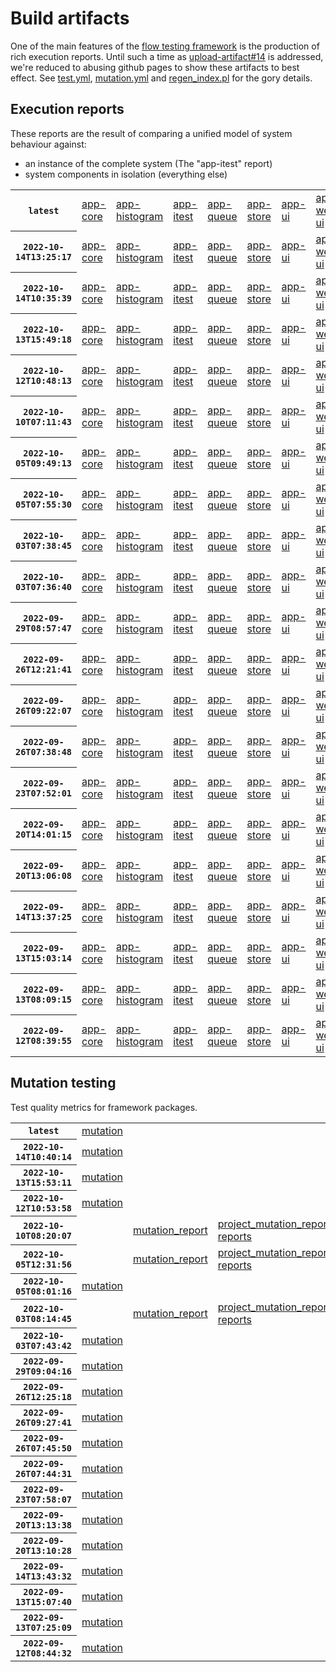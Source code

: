 # Build artifacts

One of the main features of the [flow testing framework](https://github.com/Mastercard/flow) is the production of rich execution reports.
Until such a time as [upload-artifact#14](https://github.com/actions/upload-artifact/issues/14) is addressed, we're reduced to abusing github pages to show these artifacts to best effect.
See [test.yml](https://github.com/Mastercard/flow/blob/main/.github/workflows/test.yml), [mutation.yml](https://github.com/Mastercard/flow/blob/main/.github/workflows/mutation.yml) and [regen_index.pl](https://github.com/Mastercard/flow/blob/pages/regen_index.pl) for the gory details.

## Execution reports

These reports are the result of comparing a unified model of system behaviour against:
 * an instance of the complete system (The "app-itest" report)
 * system components in isolation (everything else)

<!-- start:execution -->
<table>
	<tbody>
		<tr> <th><code>latest</code></th>
			<td><a href="execution/latest/flow_execution_reports/example/app-core/target/mctf/latest/index.html">app-core</a></td>
			<td><a href="execution/latest/flow_execution_reports/example/app-histogram/target/mctf/latest/index.html">app-histogram</a></td>
			<td><a href="execution/latest/flow_execution_reports/example/app-itest/target/mctf/latest/index.html">app-itest</a></td>
			<td><a href="execution/latest/flow_execution_reports/example/app-queue/target/mctf/latest/index.html">app-queue</a></td>
			<td><a href="execution/latest/flow_execution_reports/example/app-store/target/mctf/latest/index.html">app-store</a></td>
			<td><a href="execution/latest/flow_execution_reports/example/app-ui/target/mctf/latest/index.html">app-ui</a></td>
			<td><a href="execution/latest/flow_execution_reports/example/app-web-ui/target/mctf/latest/index.html">app-web-ui</a></td>
		</tr>
		<tr> <th><code>2022-10-14T13:25:17</code></th>
			<td><a href="execution/1665753917/flow_execution_reports/example/app-core/target/mctf/latest/index.html">app-core</a></td>
			<td><a href="execution/1665753917/flow_execution_reports/example/app-histogram/target/mctf/latest/index.html">app-histogram</a></td>
			<td><a href="execution/1665753917/flow_execution_reports/example/app-itest/target/mctf/latest/index.html">app-itest</a></td>
			<td><a href="execution/1665753917/flow_execution_reports/example/app-queue/target/mctf/latest/index.html">app-queue</a></td>
			<td><a href="execution/1665753917/flow_execution_reports/example/app-store/target/mctf/latest/index.html">app-store</a></td>
			<td><a href="execution/1665753917/flow_execution_reports/example/app-ui/target/mctf/latest/index.html">app-ui</a></td>
			<td><a href="execution/1665753917/flow_execution_reports/example/app-web-ui/target/mctf/latest/index.html">app-web-ui</a></td>
		</tr>
		<tr> <th><code>2022-10-14T10:35:39</code></th>
			<td><a href="execution/1665743739/flow_execution_reports/example/app-core/target/mctf/latest/index.html">app-core</a></td>
			<td><a href="execution/1665743739/flow_execution_reports/example/app-histogram/target/mctf/latest/index.html">app-histogram</a></td>
			<td><a href="execution/1665743739/flow_execution_reports/example/app-itest/target/mctf/latest/index.html">app-itest</a></td>
			<td><a href="execution/1665743739/flow_execution_reports/example/app-queue/target/mctf/latest/index.html">app-queue</a></td>
			<td><a href="execution/1665743739/flow_execution_reports/example/app-store/target/mctf/latest/index.html">app-store</a></td>
			<td><a href="execution/1665743739/flow_execution_reports/example/app-ui/target/mctf/latest/index.html">app-ui</a></td>
			<td><a href="execution/1665743739/flow_execution_reports/example/app-web-ui/target/mctf/latest/index.html">app-web-ui</a></td>
		</tr>
		<tr> <th><code>2022-10-13T15:49:18</code></th>
			<td><a href="execution/1665676158/flow_execution_reports/example/app-core/target/mctf/latest/index.html">app-core</a></td>
			<td><a href="execution/1665676158/flow_execution_reports/example/app-histogram/target/mctf/latest/index.html">app-histogram</a></td>
			<td><a href="execution/1665676158/flow_execution_reports/example/app-itest/target/mctf/latest/index.html">app-itest</a></td>
			<td><a href="execution/1665676158/flow_execution_reports/example/app-queue/target/mctf/latest/index.html">app-queue</a></td>
			<td><a href="execution/1665676158/flow_execution_reports/example/app-store/target/mctf/latest/index.html">app-store</a></td>
			<td><a href="execution/1665676158/flow_execution_reports/example/app-ui/target/mctf/latest/index.html">app-ui</a></td>
			<td><a href="execution/1665676158/flow_execution_reports/example/app-web-ui/target/mctf/latest/index.html">app-web-ui</a></td>
		</tr>
		<tr> <th><code>2022-10-12T10:48:13</code></th>
			<td><a href="execution/1665571693/flow_execution_reports/example/app-core/target/mctf/latest/index.html">app-core</a></td>
			<td><a href="execution/1665571693/flow_execution_reports/example/app-histogram/target/mctf/latest/index.html">app-histogram</a></td>
			<td><a href="execution/1665571693/flow_execution_reports/example/app-itest/target/mctf/latest/index.html">app-itest</a></td>
			<td><a href="execution/1665571693/flow_execution_reports/example/app-queue/target/mctf/latest/index.html">app-queue</a></td>
			<td><a href="execution/1665571693/flow_execution_reports/example/app-store/target/mctf/latest/index.html">app-store</a></td>
			<td><a href="execution/1665571693/flow_execution_reports/example/app-ui/target/mctf/latest/index.html">app-ui</a></td>
			<td><a href="execution/1665571693/flow_execution_reports/example/app-web-ui/target/mctf/latest/index.html">app-web-ui</a></td>
		</tr>
		<tr> <th><code>2022-10-10T07:11:43</code></th>
			<td><a href="execution/1665385903/flow_execution_reports/example/app-core/target/mctf/latest/index.html">app-core</a></td>
			<td><a href="execution/1665385903/flow_execution_reports/example/app-histogram/target/mctf/latest/index.html">app-histogram</a></td>
			<td><a href="execution/1665385903/flow_execution_reports/example/app-itest/target/mctf/latest/index.html">app-itest</a></td>
			<td><a href="execution/1665385903/flow_execution_reports/example/app-queue/target/mctf/latest/index.html">app-queue</a></td>
			<td><a href="execution/1665385903/flow_execution_reports/example/app-store/target/mctf/latest/index.html">app-store</a></td>
			<td><a href="execution/1665385903/flow_execution_reports/example/app-ui/target/mctf/latest/index.html">app-ui</a></td>
			<td><a href="execution/1665385903/flow_execution_reports/example/app-web-ui/target/mctf/latest/index.html">app-web-ui</a></td>
		</tr>
		<tr> <th><code>2022-10-05T09:49:13</code></th>
			<td><a href="execution/1664963353/flow_execution_reports/example/app-core/target/mctf/latest/index.html">app-core</a></td>
			<td><a href="execution/1664963353/flow_execution_reports/example/app-histogram/target/mctf/latest/index.html">app-histogram</a></td>
			<td><a href="execution/1664963353/flow_execution_reports/example/app-itest/target/mctf/latest/index.html">app-itest</a></td>
			<td><a href="execution/1664963353/flow_execution_reports/example/app-queue/target/mctf/latest/index.html">app-queue</a></td>
			<td><a href="execution/1664963353/flow_execution_reports/example/app-store/target/mctf/latest/index.html">app-store</a></td>
			<td><a href="execution/1664963353/flow_execution_reports/example/app-ui/target/mctf/latest/index.html">app-ui</a></td>
			<td><a href="execution/1664963353/flow_execution_reports/example/app-web-ui/target/mctf/latest/index.html">app-web-ui</a></td>
		</tr>
		<tr> <th><code>2022-10-05T07:55:30</code></th>
			<td><a href="execution/1664956530/flow_execution_reports/example/app-core/target/mctf/latest/index.html">app-core</a></td>
			<td><a href="execution/1664956530/flow_execution_reports/example/app-histogram/target/mctf/latest/index.html">app-histogram</a></td>
			<td><a href="execution/1664956530/flow_execution_reports/example/app-itest/target/mctf/latest/index.html">app-itest</a></td>
			<td><a href="execution/1664956530/flow_execution_reports/example/app-queue/target/mctf/latest/index.html">app-queue</a></td>
			<td><a href="execution/1664956530/flow_execution_reports/example/app-store/target/mctf/latest/index.html">app-store</a></td>
			<td><a href="execution/1664956530/flow_execution_reports/example/app-ui/target/mctf/latest/index.html">app-ui</a></td>
			<td><a href="execution/1664956530/flow_execution_reports/example/app-web-ui/target/mctf/latest/index.html">app-web-ui</a></td>
		</tr>
		<tr> <th><code>2022-10-03T07:38:45</code></th>
			<td><a href="execution/1664782725/flow_execution_reports/example/app-core/target/mctf/latest/index.html">app-core</a></td>
			<td><a href="execution/1664782725/flow_execution_reports/example/app-histogram/target/mctf/latest/index.html">app-histogram</a></td>
			<td><a href="execution/1664782725/flow_execution_reports/example/app-itest/target/mctf/latest/index.html">app-itest</a></td>
			<td><a href="execution/1664782725/flow_execution_reports/example/app-queue/target/mctf/latest/index.html">app-queue</a></td>
			<td><a href="execution/1664782725/flow_execution_reports/example/app-store/target/mctf/latest/index.html">app-store</a></td>
			<td><a href="execution/1664782725/flow_execution_reports/example/app-ui/target/mctf/latest/index.html">app-ui</a></td>
			<td><a href="execution/1664782725/flow_execution_reports/example/app-web-ui/target/mctf/latest/index.html">app-web-ui</a></td>
		</tr>
		<tr> <th><code>2022-10-03T07:36:40</code></th>
			<td><a href="execution/1664782600/flow_execution_reports/example/app-core/target/mctf/latest/index.html">app-core</a></td>
			<td><a href="execution/1664782600/flow_execution_reports/example/app-histogram/target/mctf/latest/index.html">app-histogram</a></td>
			<td><a href="execution/1664782600/flow_execution_reports/example/app-itest/target/mctf/latest/index.html">app-itest</a></td>
			<td><a href="execution/1664782600/flow_execution_reports/example/app-queue/target/mctf/latest/index.html">app-queue</a></td>
			<td><a href="execution/1664782600/flow_execution_reports/example/app-store/target/mctf/latest/index.html">app-store</a></td>
			<td><a href="execution/1664782600/flow_execution_reports/example/app-ui/target/mctf/latest/index.html">app-ui</a></td>
			<td><a href="execution/1664782600/flow_execution_reports/example/app-web-ui/target/mctf/latest/index.html">app-web-ui</a></td>
		</tr>
		<tr> <th><code>2022-09-29T08:57:47</code></th>
			<td><a href="execution/1664441867/flow_execution_reports/example/app-core/target/mctf/latest/index.html">app-core</a></td>
			<td><a href="execution/1664441867/flow_execution_reports/example/app-histogram/target/mctf/latest/index.html">app-histogram</a></td>
			<td><a href="execution/1664441867/flow_execution_reports/example/app-itest/target/mctf/latest/index.html">app-itest</a></td>
			<td><a href="execution/1664441867/flow_execution_reports/example/app-queue/target/mctf/latest/index.html">app-queue</a></td>
			<td><a href="execution/1664441867/flow_execution_reports/example/app-store/target/mctf/latest/index.html">app-store</a></td>
			<td><a href="execution/1664441867/flow_execution_reports/example/app-ui/target/mctf/latest/index.html">app-ui</a></td>
			<td><a href="execution/1664441867/flow_execution_reports/example/app-web-ui/target/mctf/latest/index.html">app-web-ui</a></td>
		</tr>
		<tr> <th><code>2022-09-26T12:21:41</code></th>
			<td><a href="execution/1664194901/flow_execution_reports/example/app-core/target/mctf/latest/index.html">app-core</a></td>
			<td><a href="execution/1664194901/flow_execution_reports/example/app-histogram/target/mctf/latest/index.html">app-histogram</a></td>
			<td><a href="execution/1664194901/flow_execution_reports/example/app-itest/target/mctf/latest/index.html">app-itest</a></td>
			<td><a href="execution/1664194901/flow_execution_reports/example/app-queue/target/mctf/latest/index.html">app-queue</a></td>
			<td><a href="execution/1664194901/flow_execution_reports/example/app-store/target/mctf/latest/index.html">app-store</a></td>
			<td><a href="execution/1664194901/flow_execution_reports/example/app-ui/target/mctf/latest/index.html">app-ui</a></td>
			<td><a href="execution/1664194901/flow_execution_reports/example/app-web-ui/target/mctf/latest/index.html">app-web-ui</a></td>
		</tr>
		<tr> <th><code>2022-09-26T09:22:07</code></th>
			<td><a href="execution/1664184127/flow_execution_reports/example/app-core/target/mctf/latest/index.html">app-core</a></td>
			<td><a href="execution/1664184127/flow_execution_reports/example/app-histogram/target/mctf/latest/index.html">app-histogram</a></td>
			<td><a href="execution/1664184127/flow_execution_reports/example/app-itest/target/mctf/latest/index.html">app-itest</a></td>
			<td><a href="execution/1664184127/flow_execution_reports/example/app-queue/target/mctf/latest/index.html">app-queue</a></td>
			<td><a href="execution/1664184127/flow_execution_reports/example/app-store/target/mctf/latest/index.html">app-store</a></td>
			<td><a href="execution/1664184127/flow_execution_reports/example/app-ui/target/mctf/latest/index.html">app-ui</a></td>
			<td><a href="execution/1664184127/flow_execution_reports/example/app-web-ui/target/mctf/latest/index.html">app-web-ui</a></td>
		</tr>
		<tr> <th><code>2022-09-26T07:38:48</code></th>
			<td><a href="execution/1664177928/flow_execution_reports/example/app-core/target/mctf/latest/index.html">app-core</a></td>
			<td><a href="execution/1664177928/flow_execution_reports/example/app-histogram/target/mctf/latest/index.html">app-histogram</a></td>
			<td><a href="execution/1664177928/flow_execution_reports/example/app-itest/target/mctf/latest/index.html">app-itest</a></td>
			<td><a href="execution/1664177928/flow_execution_reports/example/app-queue/target/mctf/latest/index.html">app-queue</a></td>
			<td><a href="execution/1664177928/flow_execution_reports/example/app-store/target/mctf/latest/index.html">app-store</a></td>
			<td><a href="execution/1664177928/flow_execution_reports/example/app-ui/target/mctf/latest/index.html">app-ui</a></td>
			<td><a href="execution/1664177928/flow_execution_reports/example/app-web-ui/target/mctf/latest/index.html">app-web-ui</a></td>
		</tr>
		<tr> <th><code>2022-09-23T07:52:01</code></th>
			<td><a href="execution/1663919521/flow_execution_reports/example/app-core/target/mctf/latest/index.html">app-core</a></td>
			<td><a href="execution/1663919521/flow_execution_reports/example/app-histogram/target/mctf/latest/index.html">app-histogram</a></td>
			<td><a href="execution/1663919521/flow_execution_reports/example/app-itest/target/mctf/latest/index.html">app-itest</a></td>
			<td><a href="execution/1663919521/flow_execution_reports/example/app-queue/target/mctf/latest/index.html">app-queue</a></td>
			<td><a href="execution/1663919521/flow_execution_reports/example/app-store/target/mctf/latest/index.html">app-store</a></td>
			<td><a href="execution/1663919521/flow_execution_reports/example/app-ui/target/mctf/latest/index.html">app-ui</a></td>
			<td><a href="execution/1663919521/flow_execution_reports/example/app-web-ui/target/mctf/latest/index.html">app-web-ui</a></td>
		</tr>
		<tr> <th><code>2022-09-20T14:01:15</code></th>
			<td><a href="execution/1663682475/flow_execution_reports/example/app-core/target/mctf/latest/index.html">app-core</a></td>
			<td><a href="execution/1663682475/flow_execution_reports/example/app-histogram/target/mctf/latest/index.html">app-histogram</a></td>
			<td><a href="execution/1663682475/flow_execution_reports/example/app-itest/target/mctf/latest/index.html">app-itest</a></td>
			<td><a href="execution/1663682475/flow_execution_reports/example/app-queue/target/mctf/latest/index.html">app-queue</a></td>
			<td><a href="execution/1663682475/flow_execution_reports/example/app-store/target/mctf/latest/index.html">app-store</a></td>
			<td><a href="execution/1663682475/flow_execution_reports/example/app-ui/target/mctf/latest/index.html">app-ui</a></td>
			<td><a href="execution/1663682475/flow_execution_reports/example/app-web-ui/target/mctf/latest/index.html">app-web-ui</a></td>
		</tr>
		<tr> <th><code>2022-09-20T13:06:08</code></th>
			<td><a href="execution/1663679168/flow_execution_reports/example/app-core/target/mctf/latest/index.html">app-core</a></td>
			<td><a href="execution/1663679168/flow_execution_reports/example/app-histogram/target/mctf/latest/index.html">app-histogram</a></td>
			<td><a href="execution/1663679168/flow_execution_reports/example/app-itest/target/mctf/latest/index.html">app-itest</a></td>
			<td><a href="execution/1663679168/flow_execution_reports/example/app-queue/target/mctf/latest/index.html">app-queue</a></td>
			<td><a href="execution/1663679168/flow_execution_reports/example/app-store/target/mctf/latest/index.html">app-store</a></td>
			<td><a href="execution/1663679168/flow_execution_reports/example/app-ui/target/mctf/latest/index.html">app-ui</a></td>
			<td><a href="execution/1663679168/flow_execution_reports/example/app-web-ui/target/mctf/latest/index.html">app-web-ui</a></td>
		</tr>
		<tr> <th><code>2022-09-14T13:37:25</code></th>
			<td><a href="execution/1663162645/flow_execution_reports/example/app-core/target/mctf/latest/index.html">app-core</a></td>
			<td><a href="execution/1663162645/flow_execution_reports/example/app-histogram/target/mctf/latest/index.html">app-histogram</a></td>
			<td><a href="execution/1663162645/flow_execution_reports/example/app-itest/target/mctf/latest/index.html">app-itest</a></td>
			<td><a href="execution/1663162645/flow_execution_reports/example/app-queue/target/mctf/latest/index.html">app-queue</a></td>
			<td><a href="execution/1663162645/flow_execution_reports/example/app-store/target/mctf/latest/index.html">app-store</a></td>
			<td><a href="execution/1663162645/flow_execution_reports/example/app-ui/target/mctf/latest/index.html">app-ui</a></td>
			<td><a href="execution/1663162645/flow_execution_reports/example/app-web-ui/target/mctf/latest/index.html">app-web-ui</a></td>
		</tr>
		<tr> <th><code>2022-09-13T15:03:14</code></th>
			<td><a href="execution/1663081394/flow_execution_reports/example/app-core/target/mctf/latest/index.html">app-core</a></td>
			<td><a href="execution/1663081394/flow_execution_reports/example/app-histogram/target/mctf/latest/index.html">app-histogram</a></td>
			<td><a href="execution/1663081394/flow_execution_reports/example/app-itest/target/mctf/latest/index.html">app-itest</a></td>
			<td><a href="execution/1663081394/flow_execution_reports/example/app-queue/target/mctf/latest/index.html">app-queue</a></td>
			<td><a href="execution/1663081394/flow_execution_reports/example/app-store/target/mctf/latest/index.html">app-store</a></td>
			<td><a href="execution/1663081394/flow_execution_reports/example/app-ui/target/mctf/latest/index.html">app-ui</a></td>
			<td><a href="execution/1663081394/flow_execution_reports/example/app-web-ui/target/mctf/latest/index.html">app-web-ui</a></td>
		</tr>
		<tr> <th><code>2022-09-13T08:09:15</code></th>
			<td><a href="execution/1663056555/flow_execution_reports/example/app-core/target/mctf/latest/index.html">app-core</a></td>
			<td><a href="execution/1663056555/flow_execution_reports/example/app-histogram/target/mctf/latest/index.html">app-histogram</a></td>
			<td><a href="execution/1663056555/flow_execution_reports/example/app-itest/target/mctf/latest/index.html">app-itest</a></td>
			<td><a href="execution/1663056555/flow_execution_reports/example/app-queue/target/mctf/latest/index.html">app-queue</a></td>
			<td><a href="execution/1663056555/flow_execution_reports/example/app-store/target/mctf/latest/index.html">app-store</a></td>
			<td><a href="execution/1663056555/flow_execution_reports/example/app-ui/target/mctf/latest/index.html">app-ui</a></td>
			<td><a href="execution/1663056555/flow_execution_reports/example/app-web-ui/target/mctf/latest/index.html">app-web-ui</a></td>
		</tr>
		<tr> <th><code>2022-09-12T08:39:55</code></th>
			<td><a href="execution/1662971995/flow_execution_reports/example/app-core/target/mctf/latest/index.html">app-core</a></td>
			<td><a href="execution/1662971995/flow_execution_reports/example/app-histogram/target/mctf/latest/index.html">app-histogram</a></td>
			<td><a href="execution/1662971995/flow_execution_reports/example/app-itest/target/mctf/latest/index.html">app-itest</a></td>
			<td><a href="execution/1662971995/flow_execution_reports/example/app-queue/target/mctf/latest/index.html">app-queue</a></td>
			<td><a href="execution/1662971995/flow_execution_reports/example/app-store/target/mctf/latest/index.html">app-store</a></td>
			<td><a href="execution/1662971995/flow_execution_reports/example/app-ui/target/mctf/latest/index.html">app-ui</a></td>
			<td><a href="execution/1662971995/flow_execution_reports/example/app-web-ui/target/mctf/latest/index.html">app-web-ui</a></td>
		</tr>
	</tbody>
</table>
<!-- end:execution -->

## Mutation testing

Test quality metrics for framework packages.

<!-- start:mutation -->
<table>
	<tbody>
		<tr> <th><code>latest</code></th>
			<td><a href="mutation/latest/mutation_report/index.html">mutation</a></td>
			<td></td>
			<td></td>
			<td></td>
			<td></td>
			<td></td>
			<td></td>
			<td></td>
			<td></td>
			<td></td>
			<td></td>
			<td></td>
			<td></td>
			<td></td>
			<td></td>
			<td></td>
			<td></td>
			<td></td>
			<td></td>
		</tr>
		<tr> <th><code>2022-10-14T10:40:14</code></th>
			<td><a href="mutation/1665744014/mutation_report/index.html">mutation</a></td>
			<td></td>
			<td></td>
			<td></td>
			<td></td>
			<td></td>
			<td></td>
			<td></td>
			<td></td>
			<td></td>
			<td></td>
			<td></td>
			<td></td>
			<td></td>
			<td></td>
			<td></td>
			<td></td>
			<td></td>
			<td></td>
		</tr>
		<tr> <th><code>2022-10-13T15:53:11</code></th>
			<td><a href="mutation/1665676391/mutation_report/index.html">mutation</a></td>
			<td></td>
			<td></td>
			<td></td>
			<td></td>
			<td></td>
			<td></td>
			<td></td>
			<td></td>
			<td></td>
			<td></td>
			<td></td>
			<td></td>
			<td></td>
			<td></td>
			<td></td>
			<td></td>
			<td></td>
			<td></td>
		</tr>
		<tr> <th><code>2022-10-12T10:53:58</code></th>
			<td><a href="mutation/1665572038/mutation_report/index.html">mutation</a></td>
			<td></td>
			<td></td>
			<td></td>
			<td></td>
			<td></td>
			<td></td>
			<td></td>
			<td></td>
			<td></td>
			<td></td>
			<td></td>
			<td></td>
			<td></td>
			<td></td>
			<td></td>
			<td></td>
			<td></td>
			<td></td>
		</tr>
		<tr> <th><code>2022-10-10T08:20:07</code></th>
			<td></td>
			<td><a href="mutation/1665390007/mutation_report/index.html">mutation_report</a></td>
			<td><a href="mutation/1665390007/project_mutation_reports/aggregator/target/pit-reports/index.html">project_mutation_reports/aggregator/target/pit-reports</a></td>
			<td><a href="mutation/1665390007/project_mutation_reports/api/target/pit-reports/index.html">project_mutation_reports/api/target/pit-reports</a></td>
			<td><a href="mutation/1665390007/project_mutation_reports/assert/assert-core/target/pit-reports/index.html">project_mutation_reports/assert/assert-core/target/pit-reports</a></td>
			<td><a href="mutation/1665390007/project_mutation_reports/assert/assert-filter/target/pit-reports/index.html">project_mutation_reports/assert/assert-filter/target/pit-reports</a></td>
			<td><a href="mutation/1665390007/project_mutation_reports/assert/assert-junit5/target/pit-reports/index.html">project_mutation_reports/assert/assert-junit5/target/pit-reports</a></td>
			<td><a href="mutation/1665390007/project_mutation_reports/builder/target/pit-reports/index.html">project_mutation_reports/builder/target/pit-reports</a></td>
			<td><a href="mutation/1665390007/project_mutation_reports/message/message-core/target/pit-reports/index.html">project_mutation_reports/message/message-core/target/pit-reports</a></td>
			<td><a href="mutation/1665390007/project_mutation_reports/message/message-http/target/pit-reports/index.html">project_mutation_reports/message/message-http/target/pit-reports</a></td>
			<td><a href="mutation/1665390007/project_mutation_reports/message/message-json/target/pit-reports/index.html">project_mutation_reports/message/message-json/target/pit-reports</a></td>
			<td><a href="mutation/1665390007/project_mutation_reports/message/message-sql/target/pit-reports/index.html">project_mutation_reports/message/message-sql/target/pit-reports</a></td>
			<td><a href="mutation/1665390007/project_mutation_reports/message/message-text/target/pit-reports/index.html">project_mutation_reports/message/message-text/target/pit-reports</a></td>
			<td><a href="mutation/1665390007/project_mutation_reports/message/message-web/target/pit-reports/index.html">project_mutation_reports/message/message-web/target/pit-reports</a></td>
			<td><a href="mutation/1665390007/project_mutation_reports/message/message-xml/target/pit-reports/index.html">project_mutation_reports/message/message-xml/target/pit-reports</a></td>
			<td><a href="mutation/1665390007/project_mutation_reports/model/target/pit-reports/index.html">project_mutation_reports/model/target/pit-reports</a></td>
			<td><a href="mutation/1665390007/project_mutation_reports/report/report-core/target/pit-reports/index.html">project_mutation_reports/report/report-core/target/pit-reports</a></td>
			<td><a href="mutation/1665390007/project_mutation_reports/validation/validation-core/target/pit-reports/index.html">project_mutation_reports/validation/validation-core/target/pit-reports</a></td>
			<td><a href="mutation/1665390007/project_mutation_reports/validation/validation-junit5/target/pit-reports/index.html">project_mutation_reports/validation/validation-junit5/target/pit-reports</a></td>
		</tr>
		<tr> <th><code>2022-10-05T12:31:56</code></th>
			<td></td>
			<td><a href="mutation/1664973116/mutation_report/index.html">mutation_report</a></td>
			<td><a href="mutation/1664973116/project_mutation_reports/aggregator/target/pit-reports/index.html">project_mutation_reports/aggregator/target/pit-reports</a></td>
			<td><a href="mutation/1664973116/project_mutation_reports/api/target/pit-reports/index.html">project_mutation_reports/api/target/pit-reports</a></td>
			<td><a href="mutation/1664973116/project_mutation_reports/assert/assert-core/target/pit-reports/index.html">project_mutation_reports/assert/assert-core/target/pit-reports</a></td>
			<td><a href="mutation/1664973116/project_mutation_reports/assert/assert-filter/target/pit-reports/index.html">project_mutation_reports/assert/assert-filter/target/pit-reports</a></td>
			<td><a href="mutation/1664973116/project_mutation_reports/assert/assert-junit5/target/pit-reports/index.html">project_mutation_reports/assert/assert-junit5/target/pit-reports</a></td>
			<td><a href="mutation/1664973116/project_mutation_reports/builder/target/pit-reports/index.html">project_mutation_reports/builder/target/pit-reports</a></td>
			<td><a href="mutation/1664973116/project_mutation_reports/message/message-core/target/pit-reports/index.html">project_mutation_reports/message/message-core/target/pit-reports</a></td>
			<td><a href="mutation/1664973116/project_mutation_reports/message/message-http/target/pit-reports/index.html">project_mutation_reports/message/message-http/target/pit-reports</a></td>
			<td><a href="mutation/1664973116/project_mutation_reports/message/message-json/target/pit-reports/index.html">project_mutation_reports/message/message-json/target/pit-reports</a></td>
			<td><a href="mutation/1664973116/project_mutation_reports/message/message-sql/target/pit-reports/index.html">project_mutation_reports/message/message-sql/target/pit-reports</a></td>
			<td><a href="mutation/1664973116/project_mutation_reports/message/message-text/target/pit-reports/index.html">project_mutation_reports/message/message-text/target/pit-reports</a></td>
			<td><a href="mutation/1664973116/project_mutation_reports/message/message-web/target/pit-reports/index.html">project_mutation_reports/message/message-web/target/pit-reports</a></td>
			<td><a href="mutation/1664973116/project_mutation_reports/message/message-xml/target/pit-reports/index.html">project_mutation_reports/message/message-xml/target/pit-reports</a></td>
			<td><a href="mutation/1664973116/project_mutation_reports/model/target/pit-reports/index.html">project_mutation_reports/model/target/pit-reports</a></td>
			<td><a href="mutation/1664973116/project_mutation_reports/report/report-core/target/pit-reports/index.html">project_mutation_reports/report/report-core/target/pit-reports</a></td>
			<td><a href="mutation/1664973116/project_mutation_reports/validation/validation-core/target/pit-reports/index.html">project_mutation_reports/validation/validation-core/target/pit-reports</a></td>
			<td><a href="mutation/1664973116/project_mutation_reports/validation/validation-junit5/target/pit-reports/index.html">project_mutation_reports/validation/validation-junit5/target/pit-reports</a></td>
		</tr>
		<tr> <th><code>2022-10-05T08:01:16</code></th>
			<td><a href="mutation/1664956876/mutation_report/index.html">mutation</a></td>
			<td></td>
			<td></td>
			<td></td>
			<td></td>
			<td></td>
			<td></td>
			<td></td>
			<td></td>
			<td></td>
			<td></td>
			<td></td>
			<td></td>
			<td></td>
			<td></td>
			<td></td>
			<td></td>
			<td></td>
			<td></td>
		</tr>
		<tr> <th><code>2022-10-03T08:14:45</code></th>
			<td></td>
			<td><a href="mutation/1664784885/mutation_report/index.html">mutation_report</a></td>
			<td><a href="mutation/1664784885/project_mutation_reports/aggregator/target/pit-reports/index.html">project_mutation_reports/aggregator/target/pit-reports</a></td>
			<td><a href="mutation/1664784885/project_mutation_reports/api/target/pit-reports/index.html">project_mutation_reports/api/target/pit-reports</a></td>
			<td><a href="mutation/1664784885/project_mutation_reports/assert/assert-core/target/pit-reports/index.html">project_mutation_reports/assert/assert-core/target/pit-reports</a></td>
			<td><a href="mutation/1664784885/project_mutation_reports/assert/assert-filter/target/pit-reports/index.html">project_mutation_reports/assert/assert-filter/target/pit-reports</a></td>
			<td><a href="mutation/1664784885/project_mutation_reports/assert/assert-junit5/target/pit-reports/index.html">project_mutation_reports/assert/assert-junit5/target/pit-reports</a></td>
			<td><a href="mutation/1664784885/project_mutation_reports/builder/target/pit-reports/index.html">project_mutation_reports/builder/target/pit-reports</a></td>
			<td><a href="mutation/1664784885/project_mutation_reports/message/message-core/target/pit-reports/index.html">project_mutation_reports/message/message-core/target/pit-reports</a></td>
			<td><a href="mutation/1664784885/project_mutation_reports/message/message-http/target/pit-reports/index.html">project_mutation_reports/message/message-http/target/pit-reports</a></td>
			<td><a href="mutation/1664784885/project_mutation_reports/message/message-json/target/pit-reports/index.html">project_mutation_reports/message/message-json/target/pit-reports</a></td>
			<td><a href="mutation/1664784885/project_mutation_reports/message/message-sql/target/pit-reports/index.html">project_mutation_reports/message/message-sql/target/pit-reports</a></td>
			<td><a href="mutation/1664784885/project_mutation_reports/message/message-text/target/pit-reports/index.html">project_mutation_reports/message/message-text/target/pit-reports</a></td>
			<td><a href="mutation/1664784885/project_mutation_reports/message/message-web/target/pit-reports/index.html">project_mutation_reports/message/message-web/target/pit-reports</a></td>
			<td><a href="mutation/1664784885/project_mutation_reports/message/message-xml/target/pit-reports/index.html">project_mutation_reports/message/message-xml/target/pit-reports</a></td>
			<td><a href="mutation/1664784885/project_mutation_reports/model/target/pit-reports/index.html">project_mutation_reports/model/target/pit-reports</a></td>
			<td><a href="mutation/1664784885/project_mutation_reports/report/report-core/target/pit-reports/index.html">project_mutation_reports/report/report-core/target/pit-reports</a></td>
			<td><a href="mutation/1664784885/project_mutation_reports/validation/validation-core/target/pit-reports/index.html">project_mutation_reports/validation/validation-core/target/pit-reports</a></td>
			<td><a href="mutation/1664784885/project_mutation_reports/validation/validation-junit5/target/pit-reports/index.html">project_mutation_reports/validation/validation-junit5/target/pit-reports</a></td>
		</tr>
		<tr> <th><code>2022-10-03T07:43:42</code></th>
			<td><a href="mutation/1664783022/mutation_report/index.html">mutation</a></td>
			<td></td>
			<td></td>
			<td></td>
			<td></td>
			<td></td>
			<td></td>
			<td></td>
			<td></td>
			<td></td>
			<td></td>
			<td></td>
			<td></td>
			<td></td>
			<td></td>
			<td></td>
			<td></td>
			<td></td>
			<td></td>
		</tr>
		<tr> <th><code>2022-09-29T09:04:16</code></th>
			<td><a href="mutation/1664442256/mutation_report/index.html">mutation</a></td>
			<td></td>
			<td></td>
			<td></td>
			<td></td>
			<td></td>
			<td></td>
			<td></td>
			<td></td>
			<td></td>
			<td></td>
			<td></td>
			<td></td>
			<td></td>
			<td></td>
			<td></td>
			<td></td>
			<td></td>
			<td></td>
		</tr>
		<tr> <th><code>2022-09-26T12:25:18</code></th>
			<td><a href="mutation/1664195118/mutation_report/index.html">mutation</a></td>
			<td></td>
			<td></td>
			<td></td>
			<td></td>
			<td></td>
			<td></td>
			<td></td>
			<td></td>
			<td></td>
			<td></td>
			<td></td>
			<td></td>
			<td></td>
			<td></td>
			<td></td>
			<td></td>
			<td></td>
			<td></td>
		</tr>
		<tr> <th><code>2022-09-26T09:27:41</code></th>
			<td><a href="mutation/1664184461/mutation_report/index.html">mutation</a></td>
			<td></td>
			<td></td>
			<td></td>
			<td></td>
			<td></td>
			<td></td>
			<td></td>
			<td></td>
			<td></td>
			<td></td>
			<td></td>
			<td></td>
			<td></td>
			<td></td>
			<td></td>
			<td></td>
			<td></td>
			<td></td>
		</tr>
		<tr> <th><code>2022-09-26T07:45:50</code></th>
			<td><a href="mutation/1664178350/mutation_report/index.html">mutation</a></td>
			<td></td>
			<td></td>
			<td></td>
			<td></td>
			<td></td>
			<td></td>
			<td></td>
			<td></td>
			<td></td>
			<td></td>
			<td></td>
			<td></td>
			<td></td>
			<td></td>
			<td></td>
			<td></td>
			<td></td>
			<td></td>
		</tr>
		<tr> <th><code>2022-09-26T07:44:31</code></th>
			<td><a href="mutation/1664178271/mutation_report/index.html">mutation</a></td>
			<td></td>
			<td></td>
			<td></td>
			<td></td>
			<td></td>
			<td></td>
			<td></td>
			<td></td>
			<td></td>
			<td></td>
			<td></td>
			<td></td>
			<td></td>
			<td></td>
			<td></td>
			<td></td>
			<td></td>
			<td></td>
		</tr>
		<tr> <th><code>2022-09-23T07:58:07</code></th>
			<td><a href="mutation/1663919887/mutation_report/index.html">mutation</a></td>
			<td></td>
			<td></td>
			<td></td>
			<td></td>
			<td></td>
			<td></td>
			<td></td>
			<td></td>
			<td></td>
			<td></td>
			<td></td>
			<td></td>
			<td></td>
			<td></td>
			<td></td>
			<td></td>
			<td></td>
			<td></td>
		</tr>
		<tr> <th><code>2022-09-20T13:13:38</code></th>
			<td><a href="mutation/1663679618/mutation_report/index.html">mutation</a></td>
			<td></td>
			<td></td>
			<td></td>
			<td></td>
			<td></td>
			<td></td>
			<td></td>
			<td></td>
			<td></td>
			<td></td>
			<td></td>
			<td></td>
			<td></td>
			<td></td>
			<td></td>
			<td></td>
			<td></td>
			<td></td>
		</tr>
		<tr> <th><code>2022-09-20T13:10:28</code></th>
			<td><a href="mutation/1663679428/mutation_report/index.html">mutation</a></td>
			<td></td>
			<td></td>
			<td></td>
			<td></td>
			<td></td>
			<td></td>
			<td></td>
			<td></td>
			<td></td>
			<td></td>
			<td></td>
			<td></td>
			<td></td>
			<td></td>
			<td></td>
			<td></td>
			<td></td>
			<td></td>
		</tr>
		<tr> <th><code>2022-09-14T13:43:32</code></th>
			<td><a href="mutation/1663163012/mutation_report/index.html">mutation</a></td>
			<td></td>
			<td></td>
			<td></td>
			<td></td>
			<td></td>
			<td></td>
			<td></td>
			<td></td>
			<td></td>
			<td></td>
			<td></td>
			<td></td>
			<td></td>
			<td></td>
			<td></td>
			<td></td>
			<td></td>
			<td></td>
		</tr>
		<tr> <th><code>2022-09-13T15:07:40</code></th>
			<td><a href="mutation/1663081660/mutation_report/index.html">mutation</a></td>
			<td></td>
			<td></td>
			<td></td>
			<td></td>
			<td></td>
			<td></td>
			<td></td>
			<td></td>
			<td></td>
			<td></td>
			<td></td>
			<td></td>
			<td></td>
			<td></td>
			<td></td>
			<td></td>
			<td></td>
			<td></td>
		</tr>
		<tr> <th><code>2022-09-13T07:25:09</code></th>
			<td><a href="mutation/1663053909/mutation_report/index.html">mutation</a></td>
			<td></td>
			<td></td>
			<td></td>
			<td></td>
			<td></td>
			<td></td>
			<td></td>
			<td></td>
			<td></td>
			<td></td>
			<td></td>
			<td></td>
			<td></td>
			<td></td>
			<td></td>
			<td></td>
			<td></td>
			<td></td>
		</tr>
		<tr> <th><code>2022-09-12T08:44:32</code></th>
			<td><a href="mutation/1662972272/mutation_report/index.html">mutation</a></td>
			<td></td>
			<td></td>
			<td></td>
			<td></td>
			<td></td>
			<td></td>
			<td></td>
			<td></td>
			<td></td>
			<td></td>
			<td></td>
			<td></td>
			<td></td>
			<td></td>
			<td></td>
			<td></td>
			<td></td>
			<td></td>
		</tr>
	</tbody>
</table>
<!-- end:mutation -->
